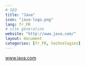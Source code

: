 ```yaml
---
# SEO
title: "Java"
icon: "java-logo.png"
lang: fr_FR
# site generation
website: "http://www.java.com/"
layout: document
categories: [fr_FR, technologies]
---
```


www.java.com
